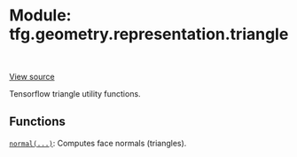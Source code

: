 <div itemscope itemtype="http://developers.google.com/ReferenceObject">
<meta itemprop="name" content="tfg.geometry.representation.triangle" />
<meta itemprop="path" content="Stable" />
</div>

# Module: tfg.geometry.representation.triangle

<table class="tfo-notebook-buttons tfo-api" align="left">
</table>

<a target="_blank" href="https://github.com/tensorflow/graphics/blob/master/tensorflow_graphics/geometry/representation/triangle.py">View
source</a>

Tensorflow triangle utility functions.

<!-- Placeholder for "Used in" -->


## Functions

[`normal(...)`](../../../tfg/geometry/representation/triangle/normal.md): Computes face normals (triangles).


